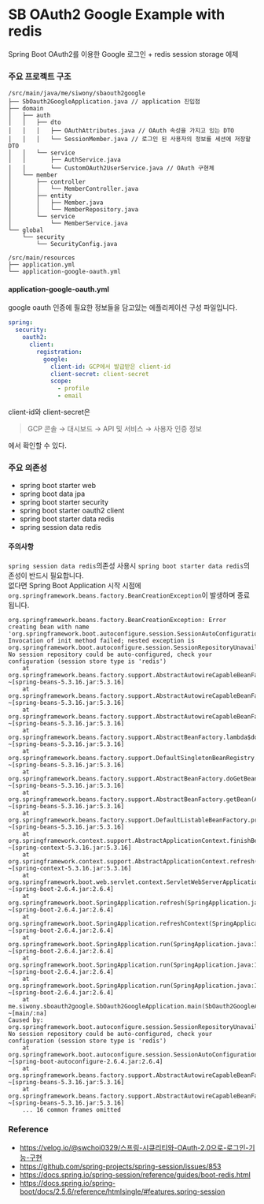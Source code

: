# SB OAuth2 Google Example with redis

Spring Boot OAuth2를 이용한 Google 로그인 + redis session storage 에제

### 주요 프로젝트 구조
```tree
/src/main/java/me/siwony/sbaouth2google
├── SbOauth2GoogleApplication.java // application 진입점
├── domain
│   ├── auth
│   │   ├── dto
│   │   │   ├── OAuthAttributes.java // OAuth 속성을 가지고 있는 DTO
│   │   │   └── SessionMember.java // 로그인 된 사용자의 정보를 세션에 저장할 DTO
│   │   └── service
│   │       ├── AuthService.java
│   │       └── CustomOAuth2UserService.java // OAuth 구현체
│   └── member
│       ├── controller
│       │   └── MemberController.java
│       ├── entity
│       │   ├── Member.java
│       │   └── MemberRepository.java
│       └── service
│           └── MemberService.java
└── global
    └── security
        └── SecurityConfig.java
        
/src/main/resources
├── application.yml
└── application-google-oauth.yml
```

#### application-google-oauth.yml
google oauth 인증에 필요한 정보들을 담고있는 에플리케이션 구성 파일입니다.

```yml
spring:
  security:
    oauth2:
      client:
        registration:
          google:
            client-id: GCP에서 발급받은 client-id
            client-secret: client-secret
            scope:
              - profile
              - email
```
client-id와 client-secret은 
> GCP 콘솔 &rarr; 대시보드 &rarr; API 및 서비스 &rarr; 사용자 인증 정보 
 
에서 확인할 수 있다.
### 주요 의존성
- spring boot starter web
- spring boot data jpa
- spring boot starter security
- spring boot starter oauth2 client
- spring boot starter data redis
- spring session data redis

#### 주의사항
`spring session data redis`의존성 사용시 `spring boot starter data redis`의존성이 반드시 필요합니다.  
없다면 Spring Boot Application 시작 시점에 `org.springframework.beans.factory.BeanCreationException`이 발생하며 종료됩니다.

```log
org.springframework.beans.factory.BeanCreationException: Error creating bean with name 'org.springframework.boot.autoconfigure.session.SessionAutoConfiguration$ServletSessionRepositoryValidator': Invocation of init method failed; nested exception is org.springframework.boot.autoconfigure.session.SessionRepositoryUnavailableException: No session repository could be auto-configured, check your configuration (session store type is 'redis')
	at org.springframework.beans.factory.support.AbstractAutowireCapableBeanFactory.initializeBean(AbstractAutowireCapableBeanFactory.java:1804) ~[spring-beans-5.3.16.jar:5.3.16]
	at org.springframework.beans.factory.support.AbstractAutowireCapableBeanFactory.doCreateBean(AbstractAutowireCapableBeanFactory.java:620) ~[spring-beans-5.3.16.jar:5.3.16]
	at org.springframework.beans.factory.support.AbstractAutowireCapableBeanFactory.createBean(AbstractAutowireCapableBeanFactory.java:542) ~[spring-beans-5.3.16.jar:5.3.16]
	at org.springframework.beans.factory.support.AbstractBeanFactory.lambda$doGetBean$0(AbstractBeanFactory.java:335) ~[spring-beans-5.3.16.jar:5.3.16]
	at org.springframework.beans.factory.support.DefaultSingletonBeanRegistry.getSingleton(DefaultSingletonBeanRegistry.java:234) ~[spring-beans-5.3.16.jar:5.3.16]
	at org.springframework.beans.factory.support.AbstractBeanFactory.doGetBean(AbstractBeanFactory.java:333) ~[spring-beans-5.3.16.jar:5.3.16]
	at org.springframework.beans.factory.support.AbstractBeanFactory.getBean(AbstractBeanFactory.java:208) ~[spring-beans-5.3.16.jar:5.3.16]
	at org.springframework.beans.factory.support.DefaultListableBeanFactory.preInstantiateSingletons(DefaultListableBeanFactory.java:953) ~[spring-beans-5.3.16.jar:5.3.16]
	at org.springframework.context.support.AbstractApplicationContext.finishBeanFactoryInitialization(AbstractApplicationContext.java:918) ~[spring-context-5.3.16.jar:5.3.16]
	at org.springframework.context.support.AbstractApplicationContext.refresh(AbstractApplicationContext.java:583) ~[spring-context-5.3.16.jar:5.3.16]
	at org.springframework.boot.web.servlet.context.ServletWebServerApplicationContext.refresh(ServletWebServerApplicationContext.java:145) ~[spring-boot-2.6.4.jar:2.6.4]
	at org.springframework.boot.SpringApplication.refresh(SpringApplication.java:740) ~[spring-boot-2.6.4.jar:2.6.4]
	at org.springframework.boot.SpringApplication.refreshContext(SpringApplication.java:415) ~[spring-boot-2.6.4.jar:2.6.4]
	at org.springframework.boot.SpringApplication.run(SpringApplication.java:303) ~[spring-boot-2.6.4.jar:2.6.4]
	at org.springframework.boot.SpringApplication.run(SpringApplication.java:1312) ~[spring-boot-2.6.4.jar:2.6.4]
	at org.springframework.boot.SpringApplication.run(SpringApplication.java:1301) ~[spring-boot-2.6.4.jar:2.6.4]
	at me.siwony.sboauth2google.SbOauth2GoogleApplication.main(SbOauth2GoogleApplication.java:10) ~[main/:na]
Caused by: org.springframework.boot.autoconfigure.session.SessionRepositoryUnavailableException: No session repository could be auto-configured, check your configuration (session store type is 'redis')
	at org.springframework.boot.autoconfigure.session.SessionAutoConfiguration$AbstractSessionRepositoryValidator.afterPropertiesSet(SessionAutoConfiguration.java:315) ~[spring-boot-autoconfigure-2.6.4.jar:2.6.4]
	at org.springframework.beans.factory.support.AbstractAutowireCapableBeanFactory.invokeInitMethods(AbstractAutowireCapableBeanFactory.java:1863) ~[spring-beans-5.3.16.jar:5.3.16]
	at org.springframework.beans.factory.support.AbstractAutowireCapableBeanFactory.initializeBean(AbstractAutowireCapableBeanFactory.java:1800) ~[spring-beans-5.3.16.jar:5.3.16]
	... 16 common frames omitted
```

### Reference
- https://velog.io/@swchoi0329/스프링-시큐리티와-OAuth-2.0으로-로그인-기능-구현
- https://github.com/spring-projects/spring-session/issues/853
- https://docs.spring.io/spring-session/reference/guides/boot-redis.html
- https://docs.spring.io/spring-boot/docs/2.5.6/reference/htmlsingle/#features.spring-session